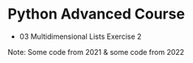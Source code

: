 # Python Advanced Course
- 03 Multidimensional Lists Exercise 2

Note: Some code from 2021 & some code from 2022
